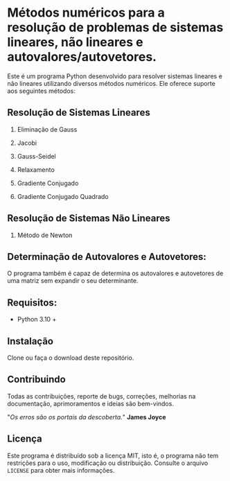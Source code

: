 # Métodos numéricos para a resolução de problemas de sistemas lineares, não lineares e autovalores/autovetores.

Este é um programa Python desenvolvido para resolver sistemas lineares e não lineares utilizando diversos métodos numéricos. Ele oferece suporte aos seguintes métodos:



## Resolução de Sistemas Lineares

1. Eliminação de Gauss

2. Jacobi

3. Gauss-Seidel

4. Relaxamento

5. Gradiente Conjugado

6. Gradiente Conjugado Quadrado

   

## Resolução de Sistemas Não Lineares

1. Método de Newton



## Determinação de Autovalores e Autovetores:

O programa também é capaz de determina os autovalores e autovetores de uma matriz sem expandir o seu determinante.



## Requisitos:

* Python 3.10 + 

  

## Instalação

Clone ou faça o download deste repositório.



## Contribuindo

Todas as contribuições, reporte de bugs, correções, melhorias na documentação, aprimoramentos e ideias são bem-vindos.

"*Os erros são os portais da descoberta.*" 
                                             **James Joyce**

## Licença

Este programa é distribuído sob a licença MIT, isto é, o programa não tem restrições para o uso, modificação ou distribuição. Consulte o arquivo `LICENSE` para obter mais informações.
